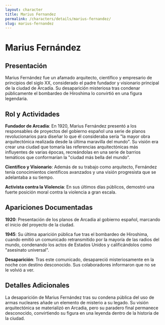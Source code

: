 ```yaml
---
layout: character
title: Marius Fernandez
permalink: /characters/details/marius-fernandez/
slug: marius-fernandez
---
```


# Marius Fernández

## Presentación

Marius Fernández fue un afamado arquitecto, científico y empresario de principios del siglo XX, considerado el padre fundador y visionario principal de la ciudad de Arcadia. Su desaparición misteriosa tras condenar públicamente el bombardeo de Hiroshima lo convirtió en una figura legendaria.

## Rol y Actividades

**Fundador de Arcadia**: En 1920, Marius Fernández presentó a los responsables de proyectos del gobierno español una serie de planos revolucionarios para diseñar lo que él consideraba sería "la mayor obra arquitectónica realizada desde la última maravilla del mundo". Su visión era crear una ciudad que tomaría las referencias arquitectónicas más influyentes de varias épocas, recreándolas en una serie de barrios temáticos que conformarían la "ciudad más bella del mundo".

**Científico y Visionario**: Además de su trabajo como arquitecto, Fernández tenía conocimientos científicos avanzados y una visión progresista que se adelantaba a su tiempo.

**Activista contra la Violencia**: En sus últimos días públicos, demostró una fuerte posición moral contra la violencia a gran escala.

## Apariciones Documentadas

**1920**: Presentación de los planos de Arcadia al gobierno español, marcando el inicio del proyecto de la ciudad.

**1945**: Su última aparición pública fue tras el bombardeo de Hiroshima, cuando emitió un comunicado retransmitido por la mayoría de las radios del mundo, condenando los actos de Estados Unidos y calificándolos como "asesinato universal".

**Desaparición**: Tras este comunicado, desapareció misteriosamente en la noche con destino desconocido. Sus colaboradores informaron que no se le volvió a ver.

## Detalles Adicionales

La desaparición de Marius Fernández tras su condena pública del uso de armas nucleares añade un elemento de misterio a su legado. Su visión arquitectónica se materializó en Arcadia, pero su paradero final permanece desconocido, convirtiendo su figura en una leyenda dentro de la historia de la ciudad.